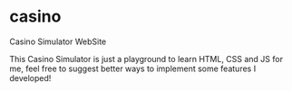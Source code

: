# casino
Casino Simulator WebSite

This Casino Simulator is just a playground to learn HTML, CSS and JS for me, feel free to suggest better ways to implement some features I developed!
